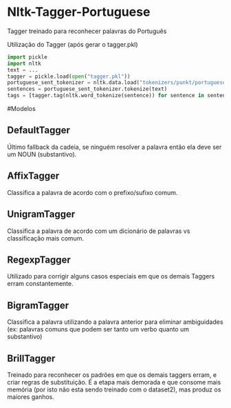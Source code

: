 # Nltk-Tagger-Portuguese
Tagger treinado para reconhecer palavras do Português

Utilização do Tagger (após gerar o tagger.pkl)
```python
import pickle
import nltk
text = ...
tagger = pickle.load(open("tagger.pkl"))
portuguese_sent_tokenizer = nltk.data.load("tokenizers/punkt/portuguese.pickle")
sentences = portuguese_sent_tokenizer.tokenize(text)
tags = [tagger.tag(nltk.word_tokenize(sentence)) for sentence in sentences]
```

#Modelos

## DefaultTagger
Último fallback da cadeia, se ninguém resolver a palavra então ela deve ser um NOUN (substantivo).

## AffixTagger
Classifica a palavra de acordo com o prefixo/sufixo comum.

## UnigramTagger
Classifica a palavra de acordo com um dicionário de palavras vs classificação mais comum.

## RegexpTagger
Utilizado para corrigir alguns casos especiais em que os demais Taggers erram constantemente.

## BigramTagger
Classifica a palavra utilizando a palavra anterior para eliminar ambiguidades (ex: palavras comuns que podem ser tanto um verbo quanto um substantivo)

## BrillTagger
Treinado para reconhecer os padrões em que os demais taggers erram, e criar regras de substituição.
É a etapa mais demorada e que consome mais memória (por isto não esta sendo treinado com o dataset2), mas produz os maiores ganhos.
